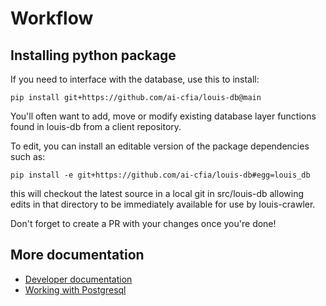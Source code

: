 # Workflow

## Installing python package

If you need to interface with the database, use this to install:

```
pip install git+https://github.com/ai-cfia/louis-db@main
```

You'll often want to add, move or modify existing database layer functions found in louis-db from a client repository.

To edit, you can install an editable version of the package dependencies such as:

```
pip install -e git+https://github.com/ai-cfia/louis-db#egg=louis_db
```

this will checkout the latest source in a local git in src/louis-db allowing edits in that directory to be immediately available for use by louis-crawler.

Don't forget to create a PR with your changes once you're done!

## More documentation

* [Developer documentation](DEVELOPER.md)
* [Working with Postgresql](DB.md)